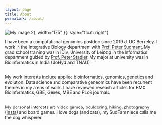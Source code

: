 ```yaml
---
layout: page
title: About
permalink: /about/
---
```


![My image 2](../images/image_other.jpg){: width="175" }{: style="float: right"}

I have been a computational genomics postdoc since 2019 at UC Berkeley. I work in the Integrative Biology department with [Prof. Peter Sudmant](https://www.sudmantlab.org/). My grad school training was in iDiv, University of Leipzig in the Informatics department guided by [Prof. Peter Stadler](https://www.bioinf.uni-leipzig.de/peopleStadler.html). My major at university was in Bioinformatics in India (UoHyd and TNAU).<br><br>

My work interests include applied bioinformatics, genomics, genetics and evolution. Data science and comparative geneomics have been recurrent themes in my areas of work. I have reviewed reseach articles for BMC Bioinformatics, GBE, Genes, MBE and PLoS journals.<br><br>

My personal interests are video games, bouldering, hiking, photography ([Insta](https://www.instagram.com/rohitkolora/)) and board games. I love dogs (and cats), my SudFam niece calls me the dog whisperer.
